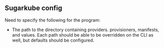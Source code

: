 ## Sugarkube config
Need to specify the following for the program:

* The path to the directory containing providers. provisioners, 
  manifests, and values. Each path should be able to be overridden on the
  CLI as well, but defaults should be configured.
